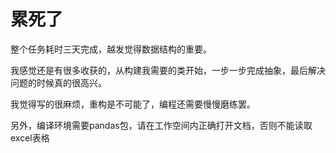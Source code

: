 # 累死了

整个任务耗时三天完成，越发觉得数据结构的重要。

我感觉还是有很多收获的，从构建我需要的类开始，一步一步完成抽象，最后解决问题的时候真的很高兴。

我觉得写的很麻烦，重构是不可能了，编程还需要慢慢磨练罢。

另外，编译环境需要pandas包，请在工作空间内正确打开文档，否则不能读取excel表格
